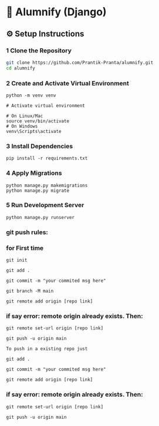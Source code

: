 # 📌 Alumnify (Django)


## ⚙️ Setup Instructions

### 1 Clone the Repository
```bash
git clone https://github.com/Prantik-Pranta/alumnify.git
cd alumnify
```


### 2 Create and Activate Virtual Environment
```
python -m venv venv

# Activate virtual environment

# On Linux/Mac
source venv/bin/activate
# On Windows
venv\Scripts\activate
```


### 3 Install Dependencies
```
pip install -r requirements.txt
```

### 4 Apply Migrations
```
python manage.py makemigrations
python manage.py migrate
```

### 5 Run Development Server
```
python manage.py runserver
```




### git push rules:

### for **First time**
```
git init
```
```
git add .
```
```
git commit -m "your commited msg here"
```
```
git branch -M main
```
```
git remote add origin [repo link]
```

### if say error: remote origin already exists. Then:
```
git remote set-url origin [repo link]
```
```
git push -u origin main
```
```
To push in a existing repo just
```
```
git add .
```
```
git commit -m "your commited msg here"
```
```
git remote add origin [repo link]
```

### if say error: remote origin already exists. Then:
```
git remote set-url origin [repo link]
```
```
git push -u origin main
```